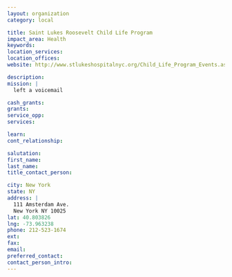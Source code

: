 ```yaml
---
layout: organization
category: local

title: Saint Lukes Roosevelt Child Life Program
impact_area: Health
keywords: 
location_services: 
location_offices: 
website: http://www.stlukeshospitalnyc.org/Child_Life_Program_Events.aspx

description: 
mission: |
  left a voicemail

cash_grants: 
grants: 
service_opp: 
services: 

learn: 
cont_relationship: 

salutation: 
first_name: 
last_name: 
title_contact_person: 

city: New York
state: NY
address: |
  111 Amsterdam Ave.  
  New York NY 10025
lat: 40.803826
lng: -73.963238
phone: 212-523-1674
ext: 
fax: 
email: 
preferred_contact: 
contact_person_intro: 
---
```

